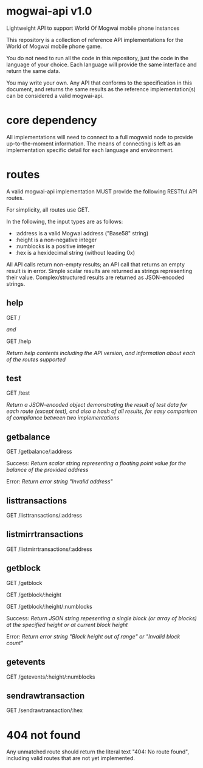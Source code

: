 # mogwai-api v1.0
Lightweight API to support World Of Mogwai mobile phone instances

This repository is a collection of reference API implementations for the World of Mogwai mobile phone game.

You do not need to run all the code in this repository, just the code in the language of your choice.  Each language will provide the same interface and return the same data.

You may write your own. Any API that conforms to the specification in this document, and returns the same results as the reference implementation(s) can be considered a valid mogwai-api.

# core dependency
All implementations will need to connect to a full mogwaid node to provide up-to-the-moment information.  The means of connecting is left as an implementation specific detail for each language and environment.

# routes
A valid mogwai-api implementation MUST provide the following RESTful API routes.  

For simplicity, all routes use GET.

In the following, the input types are as follows:
* :address is a valid Mogwai address ("Base58" string)
* :height is a non-negative integer
* :numblocks is a positive integer
* :hex is a hexidecimal string (without leading 0x)

All API calls return non-empty results; an API call that returns an empty result is in error.  Simple scalar results are returned as strings representing their value.  Complex/structured results are returned as JSON-encoded strings.

## help 
GET /

_and_ 

GET /help 

_Return help contents including the API version, and information about each of the routes supported_

## test
GET /test

_Return a JSON-encoded object demonstrating the result of test data for each route (except test), and also a hash of all results, for easy comparison of compliance between two implementations_

## getbalance
GET /getbalance/:address

Success: _Return scalar string representing a floating point value for the balance of the provided address_

Error: _Return error string "Invalid address"_

## listtransactions
GET /listtransactions/:address

## listmirrtransactions
GET /listmirrtransactions/:address

## getblock
GET /getblock

GET /getblock/:height

GET /getblock/:height/:numblocks

Success: _Return JSON string repesenting a single block (or array of blocks) at the specified height or at current block height_

Error: _Return error string "Block height out of range" or "Invalid block count"_


## getevents
GET /getevents/:height/:numblocks

## sendrawtransaction
GET /sendrawtransaction/:hex

# 404 not found 
Any unmatched route should return the literal text "404: No route found", including valid routes that are not yet implemented.
